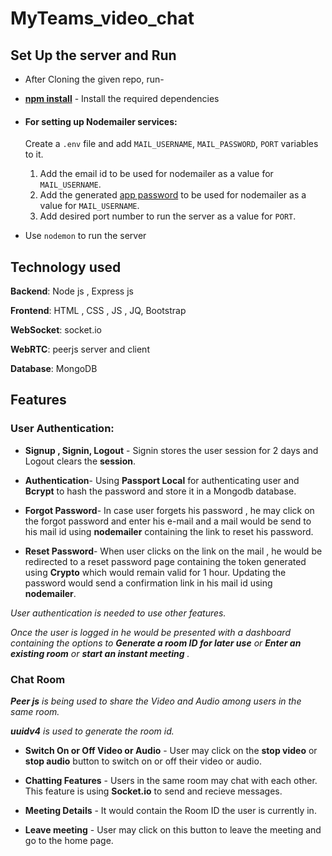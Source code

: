 # MyTeams_video_chat

## Set Up the server and Run

- After Cloning the given repo, run-

- **[npm install](https://docs.npmjs.com/cli/v7/commands/npm-install)** - Install the required dependencies

- #### For setting up **Nodemailer** services:
  Create a `.env` file and add `MAIL_USERNAME`, `MAIL_PASSWORD`, `PORT` variables to it.

  1. Add the email id to be used for nodemailer as a value for `MAIL_USERNAME`.
  2. Add the generated [app password](https://youtu.be/lBRnLXwjLw0?t=983) to be used for nodemailer as a value for `MAIL_USERNAME`.
  3. Add desired port number to run the server as a value for `PORT`.

- Use `nodemon` to run the server

## Technology used

**Backend**: Node js , Express js

**Frontend**: HTML , CSS , JS , JQ, Bootstrap

**WebSocket**: socket.io

**WebRTC**: peerjs server and client

**Database**: MongoDB


## Features

### User Authentication: 
 - **Signup , Signin, Logout** - Signin stores the user session for 2 days and Logout clears the **session**.
 
 - **Authentication**- Using **Passport Local** for authenticating user and **Bcrypt** to hash the password and store it in a Mongodb database.

 - **Forgot Password**- In case user forgets his password , he may click on the forgot password and enter his e-mail and a mail would be send to his mail id using **nodemailer** containing the link to reset his password.

 - **Reset Password**- When user clicks on the link on the mail , he would be redirected to a reset password page containing the token generated using **Crypto** which would remain valid for 1 hour. Updating the password would send a confirmation link in his mail id using **nodemailer**.

 *User authentication is needed to use other features.*
 
 *Once the user is logged in he would be presented with a dashboard containing the options to **Generate a room ID for later use** or **Enter an existing room** or **start an instant meeting** .*
 
 ### Chat Room
 ***Peer js** is being used to share the Video and Audio among users in the same room.*
 
 ***uuidv4** is used to generate the room id.*
 
  - **Switch On or Off Video or Audio** - User may click on the **stop video** or **stop audio** button to switch on or off their video or audio.
 
  - **Chatting Features** - Users in the same room may chat with each other. This feature is using **Socket.io** to send and recieve messages.
 
  - **Meeting Details** - It would contain the Room ID the user is currently in.
 
  - **Leave meeting** - User may click on this button to leave the meeting and go to the home page.



